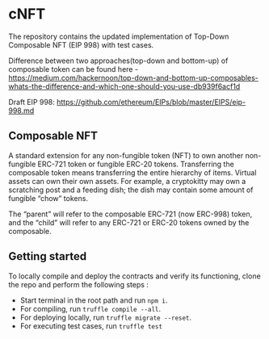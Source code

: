 # cNFT

The repository contains the updated implementation of Top-Down Composable NFT (EIP 998) with test cases.

Difference between two approaches(top-down and bottom-up) of composable token can be found here - https://medium.com/hackernoon/top-down-and-bottom-up-composables-whats-the-difference-and-which-one-should-you-use-db939f6acf1d

Draft EIP 998: https://github.com/ethereum/EIPs/blob/master/EIPS/eip-998.md

## Composable NFT

A standard extension for any non-fungible token (NFT) to own another non-fungible ERC-721 token or fungible ERC-20 tokens. Transferring the composable token means transferring the entire hierarchy of items. Virtual assets can own their own assets. For example, a cryptokitty may own a scratching post and a feeding dish; the dish may contain some amount of fungible “chow” tokens.

The “parent” will refer to the composable ERC-721 (now ERC-998) token, and the “child” will refer to any ERC-721 or ERC-20 tokens owned by the composable.

## Getting started

To locally compile and deploy the contracts and verify its functioning, clone the repo and perform the following steps :

- Start terminal in the root path and run `npm i`.
- For compiling, run `truffle compile --all`.
- For deploying locally, run `truffle migrate --reset`.
- For executing test cases, run `truffle test`

